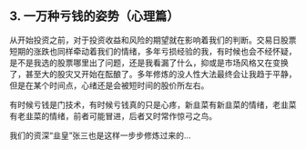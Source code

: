 ## 3. 一万种亏钱的姿势（心理篇）
从开始投资之前，对于投资收益和风险的期望就在影响着我们的判断。交易日股票短期的涨跌也同样牵动着我们的情绪，多年亏损经验的我，有时候也会不经怀疑，是不是我选的股票哪里出了问题，还是我看漏了什么，抑或是市场风格又在变换了，甚至大的股灾又开始在酝酿了。多年修炼的没人性大法最终会让我趋于平静，但是在某个时间点，心绪还是会被短时间的股价所左右。

有时候亏钱是门技术，有时候亏钱真的只是心疼，新韭菜有新韭菜的情绪，老韭菜有老韭菜的情绪，前者可能冒进，后者又时常作惊弓之鸟。

我们的资深“韭皇”张三也是这样一步步修炼过来的...
